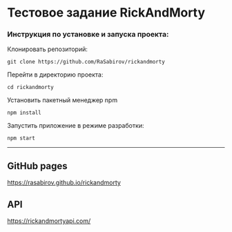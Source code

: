 # Тестовое задание RickAndMorty

### Инструкция по установке и запуска проекта:

Клонировать репозиторий:

```no-highlight
git clone https://github.com/RaSabirov/rickandmorty
```

Перейти в директорию проекта:

```no-highlight
cd rickandmorty
```

Установить пакетный менеджер npm

```no-highlight
npm install
```

Запустить приложение в режиме разработки:

```no-highlight
npm start
```

---

## GitHub pages

https://rasabirov.github.io/rickandmorty

## API

https://rickandmortyapi.com/
